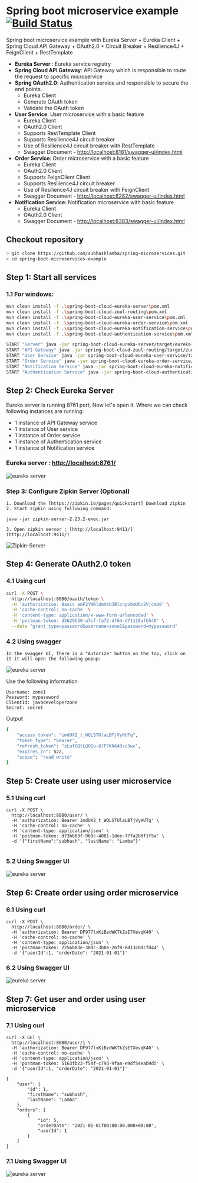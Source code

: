 # Spring boot microservice example [![Build Status](https://travis-ci.com/subhashlamba/spring-microservices.svg?branch=master)](https://travis-ci.com/subhashlamba/spring-microservices)

Spring boot microservice example with Eureka Server + Eureka Client + Spring Cloud API Gateway + OAuth2.0 + Circuit Breaker + Resilience4J + FeignClient + RestTemplate

 - **Eureka Server** : Eureka service registry
 - **Spring Cloud API Gateway**: API Gateway which is responsible to route the request to specific microservice
 - **Spring OAuth2.0**: Authentication service and responsible to secure the end points.
    - Eureka Client
    - Generate OAuth token
    - Validate the OAuth token
 - **User Service**: User microservice with a basic feature 
    - Eureka Client
    - OAuth2.0 Client
    - Supports RestTemplate Client 
    - Supports Resilience4J circuit breaker 
    - Use of Resilience4J circuit breaker with RestTemplate
    - Swagger Document - [http://localhost:8181/swagger-ui/index.html](http://localhost:8181/swagger-ui/index.html)
 - **Order Service**: Order microservice with a basic feature 
    - Eureka Client
    - OAuth2.0 Client  
    - Supports FeignClient Client
    - Supports Resilience4J circuit breaker
    - Use of Resilience4J circuit breaker with FeignClient 
    - Swagger Document - [http://localhost:8282/swagger-ui/index.html](http://localhost:8282/swagger-ui/index.html)
 - **Notification Service**: Notification microservice with basic feature
    - Eureka Client
    - OAuth2.0 Client  
    - Swagger Document - [http://localhost:8383/swagger-ui/index.html](http://localhost:8383/swagger-ui/index.html)
    
## Checkout repository


```sh
> git clone https://github.com/subhashlamba/spring-microservices.git
> cd spring-boot-microservices-example
```



## Step 1: Start all services

### 1.1 For windows:

```sh
mvn clean install -f .\spring-boot-cloud-eureka-server\pom.xml
mvn clean install -f .\spring-boot-cloud-zuul-routing\pom.xml
mvn clean install -f .\spring-boot-cloud-eureka-user-service\pom.xml
mvn clean install -f .\spring-boot-cloud-eureka-order-service\pom.xml
mvn clean install -f .\spring-boot-cloud-eureka-notification-service\pom.xml
mvn clean install -f .\spring-boot-cloud-authentication-service\pom.xml

START "Server" java -jar spring-boot-cloud-eureka-server/target/eureka-server.jar 
START "API Gateway" java -jar spring-boot-cloud-zuul-routing/target/zuul-api-gateway.jar --server.port=8080 
START "User Service" java -jar spring-boot-cloud-eureka-user-service/target/user-service.jar --server.port=8181
START "Order Service" java -jar spring-boot-cloud-eureka-order-service/target/order-service.jar --server.port=8282
START "Notification Service" java -jar spring-boot-cloud-eureka-notification-service/target/notification-service.jar --server.port=8383
START "Authentication Service" java -jar spring-boot-cloud-authentication-service/target/authentication-service.jar --server.port=8484

```

## Step 2: Check Eureka Server

Eureka server is running 8761 port, Now let's open it. Where we can check following instances are running:

* 1 instance of API Gateway service 
* 1 instance of User service 
* 1 instance of Order service 
* 1 instance of Authentication service 
* 1 instance of Notification service 


### Eureka server : [http://localhost:8761/](http://localhost:8761/)

![eureka server](document/eureka-server.PNG)

### Step 3: Configure Zipkin Server (Optional)

    1. Download the [https://zipkin.io/pages/quickstart] Download zipkin
    2. Start zipkin using following command:
   ```
   java -jar zipkin-server-2.23.2-exec.jar
   ```
    3. Open zipkin server : [http://localhost:9411/](http://localhost:9411/)
    
![Zipkin-Server](document/Zipkin-Server.PNG)

## Step 4: Generate OAuth2.0 token

### 4.1 Using curl

```sh
curl -X POST \
  http://localhost:8080/oauth/token \
  -H 'authorization: Basic amF2YWRldmVsb3BlcnpvbmU6c2VjcmV0' \
  -H 'cache-control: no-cache' \
  -H 'content-type: application/x-www-form-urlencoded' \
  -H 'postman-token: d2629b30-a7cf-fa72-df64-d71118afb549' \
  --data "grant_type=password&username=zone1&password=mypassword"
```
### 4.2 Using swagger
    In the swagger UI, There is a "Autorize" button on the top, click on it it will open the following popup:

![eureka server](./document/Auth2-0-Generate-Token.PNG)

Use the following information

```
Username: zone1
Password: mypassword
ClientId: javadeveloperzone
Secret: secret
```
Output 

```sh
{
    "access_token": "imdUX2_t_WQLSTUlaLBTjVyHUTg",
    "token_type": "bearer",
    "refresh_token": "zLufOQtLQO1u-8JP7KN64Dsc3wc",
    "expires_in": 522,
    "scope": "read write"
}
```

## Step 5: Create user using user microservice

### 5.1 Using curl
```
curl -X POST \
  http://localhost:8080/user/ \
  -H 'authorization: Bearer imdUX2_t_WQLSTUlaLBTjVyHUTg' \
  -H 'cache-control: no-cache' \
  -H 'content-type: application/json' \
  -H 'postman-token: d73bb63f-969c-4081-1dee-77fa2b0f1f5a' \
  -d '{"firstName":"subhash", "lastName": "Lamba"}'
 
 ```
### 5.2 Using Swagger UI

![eureka server](./document/User-Microservice-Swagger.PNG)

## Step 6: Create order using order microservice
 
 
### 6.1 Using curl 
```
curl -X POST \
  http://localhost:8080/order/ \
  -H 'authorization: Bearer DF977lxKiBzdWKTkZsE7XevqK40' \
  -H 'cache-control: no-cache' \
  -H 'content-type: application/json' \
  -H 'postman-token: 2256b83e-30dc-3b8e-26f0-8d13c0dcfd44' \
  -d '{"userId":1, "orderDate": "2021-01-01"}'
```

### 6.2 Using Swagger UI

![eureka server](./document/Order-Microservice-Swagger.PNG)


## Step 7: Get user and order using user microservice

### 7.1 Using curl 
```
curl -X GET \
  http://localhost:8080/user/1 \
  -H 'authorization: Bearer DF977lxKiBzdWKTkZsE7XevqK40' \
  -H 'cache-control: no-cache' \
  -H 'content-type: application/json' \
  -H 'postman-token: 5163fb23-f54f-c793-9faa-e9df54eab9d5' \
  -d '{"userId":1, "orderDate": "2021-01-01"}'
```

```
{
    "user": {
        "id": 1,
        "firstName": "subhash",
        "lastName": "Lamba"
    },
    "orders": [
        {
            "id": 5,
            "orderDate": "2021-01-01T00:00:00.000+00:00",
            "userId": 1
        }
    ]
}
```

### 7.1 Using Swagger UI 

![eureka server](./document/User-Microservice-Swagger.PNG)





